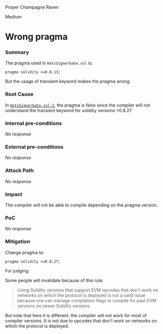 Proper Champagne Raven

Medium

# Wrong pragma

### Summary

The pragma used in `HatsSignerGate.sol` is:
```solidity
pragma solidity >=0.8.13;
```

But the usage of transient keyword makes the pragma wrong.

### Root Cause

In [`HatsSignerGate.sol:2`](https://github.com/sherlock-audit/2024-11-hats-protocol/blob/main/hats-zodiac/src/HatsSignerGate.sol#L2), the pragma is false since the compiler will not understand the transient keyword for solidity versions <0.8.27

### Internal pre-conditions

_No response_

### External pre-conditions

_No response_

### Attack Path

_No response_

### Impact

The compiler will not be able to compile depending on the pragma version.

### PoC

_No response_

### Mitigation

Change pragma to:
```solidity
pragma solidity >=0.8.27;
```

For judging:

Some people will invalidate because of this rule:

> Using Solidity versions that support EVM opcodes that don't work on networks on which the protocol is deployed is not a valid issue because one can manage compilation flags to compile for past EVM versions on newer Solidity versions.

But note that here it is different: the compiler will not work for most of compiler versions. It is not due to opcodes that don't work on networks on which the protocol is deployed.